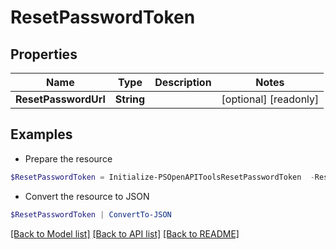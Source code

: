 # ResetPasswordToken
## Properties

Name | Type | Description | Notes
------------ | ------------- | ------------- | -------------
**ResetPasswordUrl** | **String** |  | [optional] [readonly] 

## Examples

- Prepare the resource
```powershell
$ResetPasswordToken = Initialize-PSOpenAPIToolsResetPasswordToken  -ResetPasswordUrl null
```

- Convert the resource to JSON
```powershell
$ResetPasswordToken | ConvertTo-JSON
```

[[Back to Model list]](../README.md#documentation-for-models) [[Back to API list]](../README.md#documentation-for-api-endpoints) [[Back to README]](../README.md)

